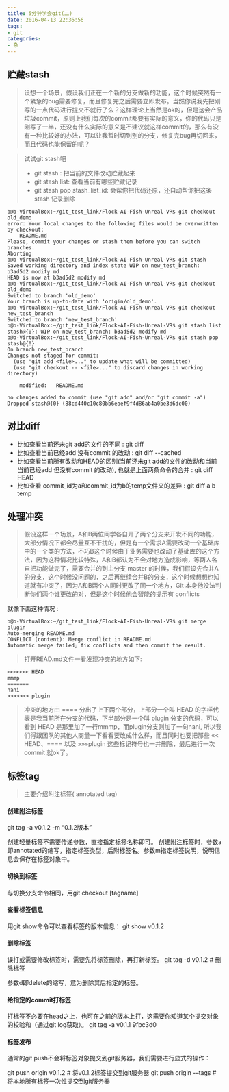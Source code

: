 ```yaml
---
title: 5分钟学会git(二)
date: 2016-04-13 22:36:56
tags: 
- git
categories:
- 杂
---
```


## **贮藏stash**
> 设想一个场景，假设我们正在一个新的分支做新的功能，这个时候突然有一个紧急的bug需要修复，而且修复完之后需要立即发布。当然你说我先把刚写的一点代码进行提交不就行了么？这样理论上当然是ok的，但是这会产品垃圾commit，原则上我们每次的commit都要有实际的意义，你的代码只是刚写了一半，还没有什么实际的意义是不建议就这样commit的，那么有没有一种比较好的办法，可以让我暂时切到别的分支，修复完bug再切回来，而且代码也能保留的呢？

> 试试git stash吧
> 
> - git stash : 把当前的文件改动贮藏起来
> - git stash list: 查看当前有哪些贮藏记录
> - git stash pop stash_list_id: 会帮你把代码还原，还自动帮你把这条 stash 记录删除

```
b@b-VirtualBox:~/git_test_link/Flock-AI-Fish-Unreal-VR$ git checkout old_demo 
error: Your local changes to the following files would be overwritten by checkout:
	README.md
Please, commit your changes or stash them before you can switch branches.
Aborting
b@b-VirtualBox:~/git_test_link/Flock-AI-Fish-Unreal-VR$ git stash 
Saved working directory and index state WIP on new_test_branch: b3ad5d2 modify md
HEAD is now at b3ad5d2 modify md
b@b-VirtualBox:~/git_test_link/Flock-AI-Fish-Unreal-VR$ git checkout old_demo 
Switched to branch 'old_demo'
Your branch is up-to-date with 'origin/old_demo'.
b@b-VirtualBox:~/git_test_link/Flock-AI-Fish-Unreal-VR$ git checkout new_test_branch 
Switched to branch 'new_test_branch'
b@b-VirtualBox:~/git_test_link/Flock-AI-Fish-Unreal-VR$ git stash list
stash@{0}: WIP on new_test_branch: b3ad5d2 modify md
b@b-VirtualBox:~/git_test_link/Flock-AI-Fish-Unreal-VR$ git stash pop stash@{0}
On branch new_test_branch
Changes not staged for commit:
  (use "git add <file>..." to update what will be committed)
  (use "git checkout -- <file>..." to discard changes in working directory)

	modified:   README.md

no changes added to commit (use "git add" and/or "git commit -a")
Dropped stash@{0} (88cd440c10c80bb6eaef9f4d86ab4a0be3d6dc00)

```

<!-- more -->

## **对比diff**

- 比如查看当前还未git add的文件的不同 : git diff
- 比如查看当前已经add 没有commit 的改动 :  git diff --cached
- 比如查看当前所有改动和HEAD的区别(当前还未git add的文件的改动和当前当前已经add 但没有commit 的改动), 也就是上面两条命令的合并 : git diff HEAD
- 比如查看 commit_id为a和commit_id为b的temp文件夹的差异 : git diff a b temp


## **处理冲突**
> 假设这样一个场景，A和B两位同学各自开了两个分支来开发不同的功能，大部分情况下都会尽量互不干扰的，但是有一个需求A需要改动一个基础库中的一个类的方法，不巧B这个时候由于业务需要也改动了基础库的这个方法，因为这种情况比较特殊，A和B都认为不会对地方造成影响，等两人各自把功能做完了，需要合并的到主分支 master 的时候，我们假设先合并A的分支，这个时候没问题的，之后再继续合并B的分支，这个时候想想也知道就有冲突了，因为A和B两个人同时更改了同一个地方，Git 本身他没法判断你们两个谁更改的对，但是这个时候他会智能的提示有 conflicts
> 
就像下面这种情况 : 
```
b@b-VirtualBox:~/git_test_link/Flock-AI-Fish-Unreal-VR$ git merge plugin 
Auto-merging README.md
CONFLICT (content): Merge conflict in README.md
Automatic merge failed; fix conflicts and then commit the result.
```

> 打开READ.md文件一看发现冲突的地方如下: 
```
<<<<<<< HEAD
mmmp
=======
nani
>>>>>>> plugin
```

> 冲突的地方由 ==== 分出了上下两个部分，上部分一个叫 HEAD 的字样代表是我当前所在分支的代码，下半部分是一个叫 plugin 分支的代码，可以看到 HEAD 是那里加了一行mmmp，而plugin分支则加了一句nani, 所以我们得跟团队的其他人商量一下看看要改成什么样，而且同时也要把那些 «< HEAD、==== 以及 »»»plugin 这些标记符号也一并删除，最后进行一次 commit 就ok了。

## **标签tag**

> 主要介绍附注标签( annotated tag)

#### **创建附注标签**
git tag -a v0.1.2 -m “0.1.2版本”

创建轻量标签不需要传递参数，直接指定标签名称即可。
创建附注标签时，参数a即annotated的缩写，指定标签类型，后附标签名。参数m指定标签说明，说明信息会保存在标签对象中。

#### **切换到标签**
与切换分支命令相同，用git checkout [tagname]

#### **查看标签信息**
用git show命令可以查看标签的版本信息：
git show v0.1.2

#### **删除标签**
误打或需要修改标签时，需要先将标签删除，再打新标签。
git tag -d v0.1.2 # 删除标签

参数d即delete的缩写，意为删除其后指定的标签。

#### **给指定的commit打标签**
打标签不必要在head之上，也可在之前的版本上打，这需要你知道某个提交对象的校验和（通过git log获取）。
git tag -a v0.1.1 9fbc3d0

#### **标签发布**
通常的git push不会将标签对象提交到git服务器，我们需要进行显式的操作：

git push origin v0.1.2 # 将v0.1.2标签提交到git服务器
git push origin -–tags # 将本地所有标签一次性提交到git服务器